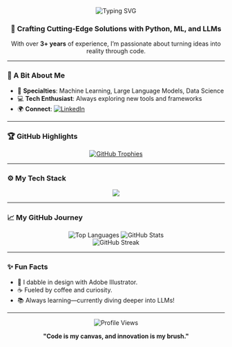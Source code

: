 <div align="center">
  <img src="https://readme-typing-svg.herokuapp.com?font=Fira+Code&size=30&pause=1000&color=00FFDD&center=true&vCenter=true&width=435&lines=Hey+There%2C+I'm+Vignesh!;AI+Developer+%26+Data+Scientist" alt="Typing SVG" />
  <h3>🚀 Crafting Cutting-Edge Solutions with Python, ML, and LLMs</h3>
  <p>With over <strong>3+ years</strong> of experience, I’m passionate about turning ideas into reality through code.</p>
</div>

---

### 🌟 A Bit About Me
- 🧠 **Specialties**: Machine Learning, Large Language Models, Data Science
- 💻 **Tech Enthusiast**: Always exploring new tools and frameworks
- 🌍 **Connect**: [![LinkedIn](https://img.shields.io/badge/LinkedIn-0077B5?style=for-the-badge&logo=linkedin&logoColor=white)](https://www.linkedin.com/in/vicky-s-41135319a?lipi=urn%3ali%3apage%3ad_flagship3_profile_view_base_contact_details%3bcrc1b1umrocjlolhw%2bv8qw%3d%3d)

---

### 🏆 GitHub Highlights
<p align="center">
  <a href="https://github.com/ryo-ma/github-profile-trophy">
    <img src="https://github-profile-trophy.vercel.app/?username=vignesh4u4u&theme=gruvbox&margin-w=15&margin-h=15&no-frame=true" alt="GitHub Trophies" />
  </a>
</p>

---

### ⚙️ My Tech Stack
<p align="center">
  <img src="https://skillicons.dev/icons?i=python,aws,django,flask,docker,git,html,css,js,linux,mysql,opencv,pandas,postman,pytorch,sklearn,seaborn,tensorflow,arduino,c,illustrator" />
</p>

---

### 📈 My GitHub Journey
<div align="center">
  <img src="https://github-readme-stats.vercel.app/api/top-langs?username=vignesh4u4u&show_icons=true&locale=en&layout=compact&langs_count=8&theme=midnight-purple&hide_border=true" alt="Top Languages" />
  <img src="https://github-readme-stats.vercel.app/api?username=vignesh4u4u&show_icons=true&locale=en&theme=midnight-purple&hide_border=true" alt="GitHub Stats" />
  <br/>
  <img src="https://github-readme-streak-stats.herokuapp.com/?user=vignesh4u4u&theme=midnight-purple&hide_border=true" alt="GitHub Streak" />
</div>

---

### ✨ Fun Facts
- 🎨 I dabble in design with Adobe Illustrator.
- ☕ Fueled by coffee and curiosity.
- 📚 Always learning—currently diving deeper into LLMs!

---

<div align="center">
  <img src="https://komarev.com/ghpvc/?username=vignesh4u4u&style=flat-square&color=brightgreen" alt="Profile Views" />
  <p><strong>"Code is my canvas, and innovation is my brush."</strong></p>
</div>
